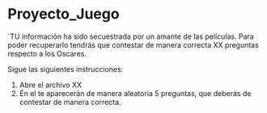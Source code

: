 # Proyecto_Juego
´TU información ha sido secuestrada por un amante de las películas. Para poder recuperarlo tendrás que contestar de manera correcta XX preguntas respecto a los Oscares. 

Sigue las siguientes instrucciones:

1) Abre el archivo XX
2) Én el te aparecerán de manera aleatoria 5 preguntas, que deberás de contestar de manera correcta.


